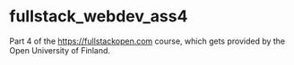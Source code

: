 # fullstack_webdev_ass4

Part 4 of the https://fullstackopen.com course, which gets provided by the Open University of Finland.
